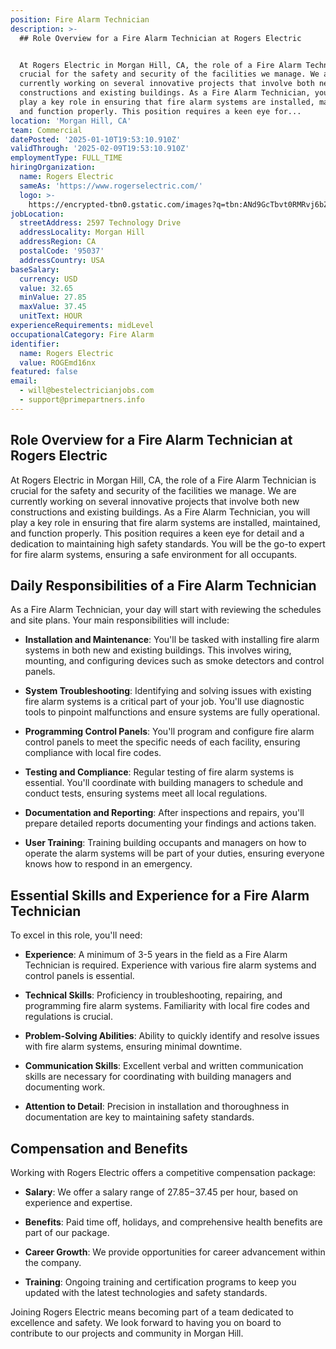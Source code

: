 ```yaml
---
position: Fire Alarm Technician
description: >-
  ## Role Overview for a Fire Alarm Technician at Rogers Electric


  At Rogers Electric in Morgan Hill, CA, the role of a Fire Alarm Technician is
  crucial for the safety and security of the facilities we manage. We are
  currently working on several innovative projects that involve both new
  constructions and existing buildings. As a Fire Alarm Technician, you will
  play a key role in ensuring that fire alarm systems are installed, maintained,
  and function properly. This position requires a keen eye for...
location: 'Morgan Hill, CA'
team: Commercial
datePosted: '2025-01-10T19:53:10.910Z'
validThrough: '2025-02-09T19:53:10.910Z'
employmentType: FULL_TIME
hiringOrganization:
  name: Rogers Electric
  sameAs: 'https://www.rogerselectric.com/'
  logo: >-
    https://encrypted-tbn0.gstatic.com/images?q=tbn:ANd9GcTbvt0RMRvj6bZdL81Q6HJeRVl_qflQIGgp9w&s
jobLocation:
  streetAddress: 2597 Technology Drive
  addressLocality: Morgan Hill
  addressRegion: CA
  postalCode: '95037'
  addressCountry: USA
baseSalary:
  currency: USD
  value: 32.65
  minValue: 27.85
  maxValue: 37.45
  unitText: HOUR
experienceRequirements: midLevel
occupationalCategory: Fire Alarm
identifier:
  name: Rogers Electric
  value: ROGEmd16nx
featured: false
email:
  - will@bestelectricianjobs.com
  - support@primepartners.info
---
```




## Role Overview for a Fire Alarm Technician at Rogers Electric

At Rogers Electric in Morgan Hill, CA, the role of a Fire Alarm Technician is crucial for the safety and security of the facilities we manage. We are currently working on several innovative projects that involve both new constructions and existing buildings. As a Fire Alarm Technician, you will play a key role in ensuring that fire alarm systems are installed, maintained, and function properly. This position requires a keen eye for detail and a dedication to maintaining high safety standards. You will be the go-to expert for fire alarm systems, ensuring a safe environment for all occupants.

## Daily Responsibilities of a Fire Alarm Technician

As a Fire Alarm Technician, your day will start with reviewing the schedules and site plans. Your main responsibilities will include:

- **Installation and Maintenance**: You'll be tasked with installing fire alarm systems in both new and existing buildings. This involves wiring, mounting, and configuring devices such as smoke detectors and control panels.

- **System Troubleshooting**: Identifying and solving issues with existing fire alarm systems is a critical part of your job. You'll use diagnostic tools to pinpoint malfunctions and ensure systems are fully operational.

- **Programming Control Panels**: You'll program and configure fire alarm control panels to meet the specific needs of each facility, ensuring compliance with local fire codes.

- **Testing and Compliance**: Regular testing of fire alarm systems is essential. You'll coordinate with building managers to schedule and conduct tests, ensuring systems meet all local regulations.

- **Documentation and Reporting**: After inspections and repairs, you'll prepare detailed reports documenting your findings and actions taken. 

- **User Training**: Training building occupants and managers on how to operate the alarm systems will be part of your duties, ensuring everyone knows how to respond in an emergency.

## Essential Skills and Experience for a Fire Alarm Technician

To excel in this role, you'll need:

- **Experience**: A minimum of 3-5 years in the field as a Fire Alarm Technician is required. Experience with various fire alarm systems and control panels is essential.

- **Technical Skills**: Proficiency in troubleshooting, repairing, and programming fire alarm systems. Familiarity with local fire codes and regulations is crucial.

- **Problem-Solving Abilities**: Ability to quickly identify and resolve issues with fire alarm systems, ensuring minimal downtime.

- **Communication Skills**: Excellent verbal and written communication skills are necessary for coordinating with building managers and documenting work.

- **Attention to Detail**: Precision in installation and thoroughness in documentation are key to maintaining safety standards.

## Compensation and Benefits

Working with Rogers Electric offers a competitive compensation package:

- **Salary**: We offer a salary range of $27.85-$37.45 per hour, based on experience and expertise.

- **Benefits**: Paid time off, holidays, and comprehensive health benefits are part of our package.

- **Career Growth**: We provide opportunities for career advancement within the company.

- **Training**: Ongoing training and certification programs to keep you updated with the latest technologies and safety standards.

Joining Rogers Electric means becoming part of a team dedicated to excellence and safety. We look forward to having you on board to contribute to our projects and community in Morgan Hill.

